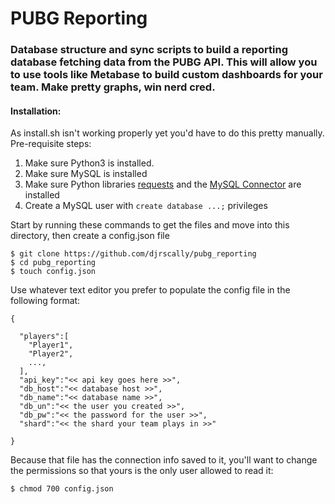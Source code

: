 # PUBG Reporting

### Database structure and sync scripts to build a reporting database fetching data from the PUBG API. This will allow you to use tools like Metabase to build custom dashboards for your team. Make pretty graphs, win nerd cred.

#### Installation:

As install.sh isn't working properly yet you'd have to do this pretty manually.
Pre-requisite steps:

  1. Make sure Python3 is installed.
  2. Make sure MySQL is installed
  3. Make sure Python libraries [requests](http://docs.python-requests.org/en/master/) and the [MySQL Connector](https://dev.mysql.com/doc/connector-python/en/connector-python-installation.html) are installed
  4. Create a MySQL user with `create database ...;` privileges

Start by running these commands to get the files and move into this directory,
then create a config.json file

```  
$ git clone https://github.com/djrscally/pubg_reporting
$ cd pubg_reporting
$ touch config.json
```
Use whatever text editor you prefer to populate the config file in the following
format:

```
{

  "players":[
    "Player1",
    "Player2",
    ...,
  ],
  "api_key":"<< api key goes here >>",
  "db_host":"<< database host >>",
  "db_name":"<< database name >>",
  "db_un":"<< the user you created >>",
  "db_pw":"<< the password for the user >>",
  "shard":"<< the shard your team plays in >>"

}
```
Because that file has the connection info saved to it, you'll want to change the
permissions so that yours is the only user allowed to read it:

`$ chmod 700 config.json`
